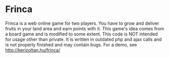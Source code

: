 # Frinca
 
Frinca is a web online game for two players. You have to grow and deliver fruits in your land area and earn points with it.
This game's idea comes from a board game and is modified to some extent. This code is NOT intended for usage other than private.
It is written in outdated php and ajax calls and is not properly finished and may contain bugs.
For a demo, see http://kerizoltan.hu/frinca/

